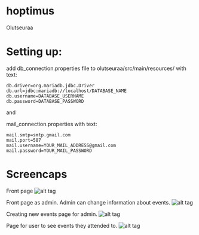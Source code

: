 # hoptimus
Olutseuraa

# Setting up:
add db_connection.properties file to olutseuraa/src/main/resources/
with text:
  ```
  db.driver=org.mariadb.jdbc.Driver
  db.url=jdbc:mariadb://localhost/DATABASE_NAME
  db.username=DATABASE_USERNAME
  db.password=DATABASE_PASSWORD
  ```
 
and

mail_connection.properties with text:
  ```
  mail.smtp=smtp.gmail.com
  mail.port=587
  mail.username=YOUR_MAIL_ADDRESS@gmail.com
  mail.password=YOUR_MAIL_PASSWORD
  ```

# Screencaps

Front page
![alt tag](https://github.com/ledeveo/hoptimus/blob/master/olutseuraa/demo/olutseuraa_etusivu.PNG)

Front page as admin. Admin can change information about events.
![alt tag](https://github.com/ledeveo/hoptimus/blob/master/olutseuraa/demo/olutseuraa_etusivu_admin.PNG)

Creating new events page for admin.
![alt tag](https://github.com/ledeveo/hoptimus/blob/master/olutseuraa/demo/olutseuraa_tapahtuman_luonti.PNG)

Page for user to see events they attended to.
![alt tag](https://github.com/ledeveo/hoptimus/blob/master/olutseuraa/demo/olutseuraa_kayttajan_osallistumiset.PNG)


 
